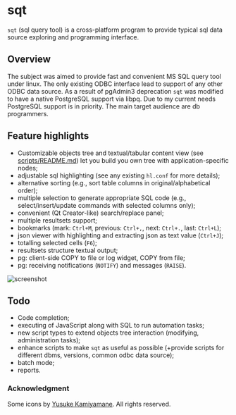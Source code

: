 # sqt
`sqt` (sql query tool) is a cross-platform program to provide typical sql data source exploring and programming interface.

## Overview
The subject was aimed to provide fast and convenient MS SQL query tool under linux. The only existing ODBC interface lead to support of any other ODBC data source. As a result of pgAdmin3 deprecation `sqt` was modified to have a native PostgreSQL support via libpq. Due to my current needs PostgreSQL support is in priority.
The main target audience are db programmers.

## Feature highlights
* Customizable objects tree and textual/tabular content view (see [scripts/README.md](https://github.com/parihaaraka/sqt/blob/master/scripts/README.md)) let you build you own tree with application-specific nodes;
* adjustable sql highlighting (see any existing `hl.conf` for more details);
* alternative sorting (e.g., sort table columns in original/alphabetical order);
* multiple selection to generate appropriate SQL code (e.g., select/insert/update commands with selected columns only); 
* convenient (Qt Creator-like) search/replace panel;
* multiple resultsets support;
* bookmarks (mark: `Ctrl+M`, previous: `Ctrl+,`, next: `Ctrl+.`, last: `Ctrl+L`);
* json viewer with highlighting and extracting json as text value (`Ctrl+J`);
* totalling selected cells (`F6`);
* resultsets structure textual output;
* pg: client-side COPY to file or log widget, COPY from file;
* pg: receiving notifications (`NOTIFY`) and messages (`RAISE`).

![screenshot](https://github.com/parihaaraka/sqt/wiki/img/screenshot1.png)

## Todo
* Code completion;
* executing of JavaScript along with SQL to run automation tasks;
* new script types to extend objects tree interaction (modifying, administration tasks);
* enhance scripts to make `sqt` as useful as possible (+provide scripts for different dbms, versions, common odbc data source);
* batch mode;
* reports.

### Acknowledgment
Some icons by [Yusuke  Kamiyamane](http://p.yusukekamiyamane.com). All rights reserved.

